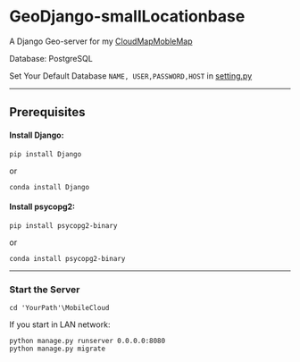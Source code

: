 # GeoDjango-smallLocationbase

A Django Geo-server for my [CloudMapMobleMap](https://github.com/Raymond1030/CloudMapMobileApp)

Database: PostgreSQL

Set Your Default Database `NAME, USER,PASSWORD,HOST` in [setting.py](https://github.com/Raymond1030/GeoDjango_smallLocationbase/blob/main/MobileCloud/MobileCloud/settings.py)

------

## Prerequisites

#### Install Django:

`pip install Django`

or

`conda install Django`

#### Install psycopg2:

`pip install psycopg2-binary`

or

`conda install psycopg2-binary`

------

### Start the Server

```
cd 'YourPath'\MobileCloud
```

If you start in LAN network:

```
python manage.py runserver 0.0.0.0:8080
python manage.py migrate 
```



